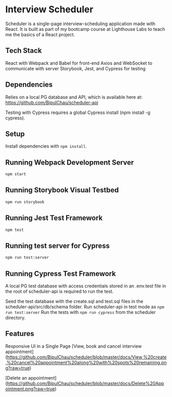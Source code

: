 # Interview Scheduler
Scheduler is a single-page interview-scheduling application made with React. It is built as part of my bootcamp course at Lighthouse Labs to teach me the basics of a React project.

## Tech Stack
React with Webpack and Babel for front-end
Axios and WebSocket to communicate with server 
Storybook, Jest, and Cypress for testing

## Dependencies
Relies on a local PG database and API, which is available here at: https://github.com/BipulChau/scheduler-api

Testing with Cypress requires a global Cypress install (npm install -g cypress).

## Setup

Install dependencies with `npm install`.


## Running Webpack Development Server

```sh
npm start
```

## Running Storybook Visual Testbed

```sh
npm run storybook
```

## Running Jest Test Framework

```sh
npm test
```

## Running test server for Cypress

```sh
npm run test:server
```

## Running Cypress Test Framework

A local PG test database with access credentials stored in an .env.test file in the root of scheduler-api is required to run the test.

Seed the test database with the create.sql and test.sql files in the scheduler-api/src/db/schema folder.
Run scheduler-api in test mode as `npm run test:server`
Run the tests with `npm run cypress` from the scheduler directory.

## Features
Responsive UI in a Single Page
[View, book and cancel interview appointment] (https://github.com/BipulChau/scheduler/blob/master/docs/View,%20create,%20cancel%20appointment%20along%20with%20spots%20remaining.png?raw=true)

[Delete an appointment] (https://github.com/BipulChau/scheduler/blob/master/docs/Delete%20Appointment.png?raw=true)




